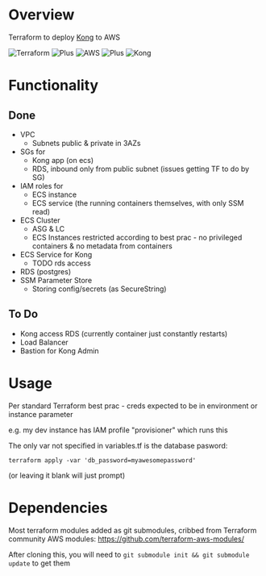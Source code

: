 # Overview

Terraform to deploy [Kong](https://konghq.com/kong-community-edition/) to AWS

![Terraform](https://raw.githubusercontent.com/mauve/vscode-terraform/master/terraform.png)
![Plus](https://encrypted-tbn0.gstatic.com/images?q=tbn:ANd9GcQXkwy0aF04AY4518KijPrsS-7q-TXR0klp31orsq9XpBqQKXCFsg)
![AWS](https://amazonwebservices.gallerycdn.vsassets.io/extensions/amazonwebservices/aws-vsts-tools/1.0.21/1521739315168/Microsoft.VisualStudio.Services.Icons.Default)
![Plus](https://encrypted-tbn0.gstatic.com/images?q=tbn:ANd9GcQXkwy0aF04AY4518KijPrsS-7q-TXR0klp31orsq9XpBqQKXCFsg)
![Kong](https://encrypted-tbn0.gstatic.com/images?q=tbn:ANd9GcRp1iZGiJrx-zPtYghNjdn8yNjIHDsynMoX4ss6LKeMai1k1RDK)

# Functionality

## Done

- VPC
    - Subnets public & private in 3AZs
- SGs for
    - Kong app (on ecs)
    - RDS, inbound only from public subnet (issues getting TF to do by SG)
- IAM roles for
    - ECS instance
    - ECS service (the running containers themselves, with only SSM read)
- ECS Cluster
    - ASG & LC
    - ECS Instances restricted according to best prac - no privileged containers & no metadata from containers
- ECS Service for Kong
    - TODO rds access
- RDS (postgres)
- SSM Parameter Store
    - Storing config/secrets (as SecureString)

## To Do

- Kong access RDS (currently container just constantly restarts)
- Load Balancer
- Bastion for Kong Admin

# Usage

Per standard Terraform best prac - creds expected to be in environment or instance parameter

e.g. my dev instance has IAM profile "provisioner" which runs this

The only var not specified in variables.tf is the database pasword:

`terraform apply -var 'db_password=myawesomepassword'`

(or leaving it blank will just prompt)

# Dependencies

Most terraform modules added as git submodules, cribbed from Terraform community AWS modules: https://github.com/terraform-aws-modules/

After cloning this, you will need to `git submodule init && git submodule update` to get them
